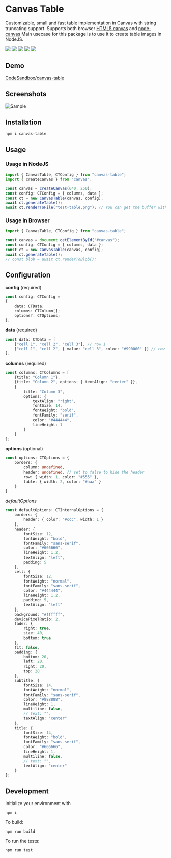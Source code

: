 # Canvas Table
Customizable, small and fast table implementation in Canvas with string truncating support. Supports both browser [HTML5 canvas](https://developer.mozilla.org/en-US/docs/Web/API/Canvas_API) and [node-canvas](https://github.com/Automattic/node-canvas) Main usecase for this package is to use it to create table images in NodeJS. 

<a href="https://github.com/el/canvas-table/actions?workflow=node">![](https://github.com/el/canvas-table/workflows/node/badge.svg)</a> ![](https://img.shields.io/bundlephobia/min/canvas-table) <a href="https://www.npmjs.com/package/canvas-table">![](https://img.shields.io/npm/v/canvas-table)</a> ![](https://img.shields.io/npm/types/canvas-table) ![](https://img.shields.io/npm/l/canvas-table) 

## Demo

[CodeSandbox/canvas-table](https://codesandbox.io/s/canvas-table-6q65o?fontsize=14&hidenavigation=1)

## Screenshots

![Sample](assets/test-account.png)

## Installation

```
npm i canvas-table
```

## Usage

### Usage in NodeJS

```ts
import { CanvasTable, CTConfig } from "canvas-table";
import { createCanvas } from "canvas";

const canvas = createCanvas(640, 250);
const config: CTConfig = { columns, data };
const ct = new CanvasTable(canvas, config);
await ct.generateTable();
await ct.renderToFile("test-table.png"); // You can get the buffer with renderToBuffer
```

### Usage in Browser

```ts
import { CanvasTable, CTConfig } from "canvas-table";

const canvas = document.getElementById("#canvas");
const config: CTConfig = { columns, data };
const ct = new CanvasTable(canvas, config);
await ct.generateTable();
// const blob = await ct.renderToBlob();
```

## Configuration

**config** (required)

```ts
const config: CTConfig =
{
    data: CTData;
    columns: CTColumn[];
    options?: CTOptions;
};
```

**data** (required)

```ts
const data: CTData = [
    ["cell 1", "cell 2", "cell 3"], // row 1
    ["cell 1", "cell 2", { value: "cell 3", color: "#990000" }] // row 2
];
```

**columns** (required)

```ts
const columns: CTColumns = [
    {title: "Column 1"},
    {title: "Column 2", options: { textAlign: "center" }},
    {
        title: "Column 3",
        options: {
            textAlign: "right", 
            fontSize: 14,
            fontWeight: "bold",
            fontFamily: "serif",
            color: "#444444",
            lineHeight: 1
    	}
    }
];
```

**options** (optional)

```ts
const options: CTOptions = {
    borders: {
        column: undefined,
        header: undefined, // set to false to hide the header
        row: { width: 1, color: "#555" },
        table: { width: 2, color: "#aaa" }
    }
}
```

*defaultOptions*

```ts
const defaultOptions: CTInternalOptions = {
    borders: {
        header: { color: "#ccc", width: 1 }
    },
    header: {
        fontSize: 12,
        fontWeight: "bold",
        fontFamily: "sans-serif",
        color: "#666666",
        lineHeight: 1.2,
        textAlign: "left",
        padding: 5
    },
    cell: {
        fontSize: 12,
        fontWeight: "normal",
        fontFamily: "sans-serif",
        color: "#444444",
        lineHeight: 1.2,
        padding: 5,
        textAlign: "left"
    },
    background: "#ffffff",
    devicePixelRatio: 2,
    fader: {
        right: true,
        size: 40,
        bottom: true
    },
    fit: false,
    padding: {
        bottom: 20,
        left: 20,
        right: 20,
        top: 20
    },
    subtitle: {
        fontSize: 14,
        fontWeight: "normal",
        fontFamily: "sans-serif",
        color: "#888888",
        lineHeight: 1,
        multiline: false,
        // text: "",
        textAlign: "center"
    },
    title: {
        fontSize: 14,
        fontWeight: "bold",
        fontFamily: "sans-serif",
        color: "#666666",
        lineHeight: 1,
        multiline: false,
        // text: "",
        textAlign: "center"
    }
};
```



## Development

Initialize your environment with

```
npm i
```

To build:

```
npm run build
```

To run the tests:

```
npm run test
```
